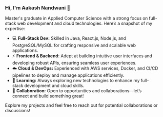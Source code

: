 ### Hi, I'm Aakash Nandwani 👋

Master's graduate in Applied Computer Science with a strong focus on full-stack web development and cloud technologies. Here’s a snapshot of my expertise:

- 💻 **Full-Stack Dev:** Skilled in Java, React.js, Node.js, and PostgreSQL/MySQL for crafting responsive and scalable web applications.
- ⚡ **Frontend & Backend:** Adept at building intuitive user interfaces and developing robust APIs, ensuring seamless user experiences.
- ☁️ **Cloud & DevOps:** Experienced with AWS services, Docker, and CI/CD pipelines to deploy and manage applications efficiently.
- 🌱 **Learning:** Always exploring new technologies to enhance my full-stack development and cloud skills.
- 💬 **Collaboration:** Open to opportunities and collaborations—let’s connect and build something great!

Explore my projects and feel free to reach out for potential collaborations or discussions!

<!---
AakashNandwani/AakashNandwani is a ✨ special ✨ repository because its `README.md` (this file) appears on your GitHub profile.
You can click the Preview link to take a look at your changes.
--->
